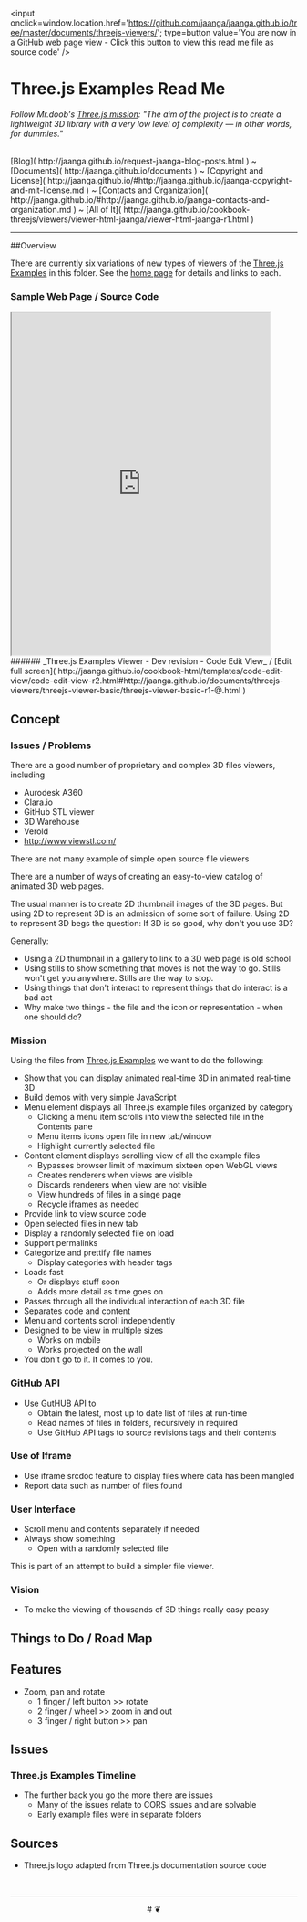 <span id=topp style=display:none; >[You are now in a GitHub source code view - click this link to view this read me file as a web page]( http://jaanga.github.io/documents/threejs-examples-viewer/ "View file as a web page." ) </span>
<input onclick=window.location.href='https://github.com/jaanga/jaanga.github.io/tree/master/documents/threejs-viewers/'; type=button value='You are now in a GitHub web page view - Click this button to view this read me file as source code' />


Three.js Examples Read Me
===


_Follow Mr.doob's [Three.js mission]( https://github.com/mrdoob/three.js/blob/master/README.md ): "The aim of the project is to create a lightweight 3D library with a very low level of complexity — in other words, for dummies."_

<br>
[Blog]( http://jaanga.github.io/request-jaanga-blog-posts.html )
~ [Documents]( http://jaanga.github.io/documents ) 
~ [Copyright and License]( http://jaanga.github.io/#http://jaanga.github.io/jaanga-copyright-and-mit-license.md ) 
~ [Contacts and Organization]( http://jaanga.github.io/#http://jaanga.github.io/jaanga-contacts-and-organization.md ) 
~ [All of It]( http://jaanga.github.io/cookbook-threejs/viewers/viewer-html-jaanga/viewer-html-jaanga-r1.html ) 

***



##Overview

There are currently six variations of new types of viewers of the [Three.js Examples]( http://mrdoob.github.io/three.js/examples/ ) in this folder. See the [home page]( http://jaanga.github.io/documents/threejs-examples/ ) 
for details and links to each.

<!--
### [Three.js Examples Rover - Full Screen - Dev]( http://jaanga.github.io/documents/threejs-examples/threejs-examples-rover/dev/index.html )

* Tries to break new ground with the user experience of viewing Three.js example files


### [Three.js Examples Viewer - Full Screen - Dev]( http://jaanga.github.io/documents/threejs-examples/threejs-examples-viewer/dev/index.html )

* Tracks closely the features in [Three.js Examples]( http://mrdoob.github.io/three.js/examples/ )
	* But does load a random example on load
-->


### Sample Web Page / Source Code

<iframe class=ifr src=http://jaanga.github.io/cookbook-html/templates/code-edit-view/code-edit-view-r2.html#http://jaanga.github.io/documents/threejs-viewers/threejs-viewer-basic/threejs-viewer-basic-r1-@.html width=90% height=600px ></iframe>  
###### _Three.js Examples Viewer - Dev revision - Code Edit View_ /  [Edit full screen]( http://jaanga.github.io/cookbook-html/templates/code-edit-view/code-edit-view-r2.html#http://jaanga.github.io/documents/threejs-viewers/threejs-viewer-basic/threejs-viewer-basic-r1-@.html )


## Concept

### Issues / Problems
<!--

The general format is an adaptation of the ideas developed in Alexander's _et al_ [A Pattern Language]( https://books.google.com/books?id=hwAHmktpk5IC&pg=PR10#v=onepage&q&f=false ) - as sammarized on page 10.

Each pattern describes a problem which occurs over and over again in our environment, and then describes the core of the solution to that problem, in such a way that you can use this solution a million times over, without ever doing it the same way twice.

patterns are descriptions of common problems and proposal for the solutions that can be used repeatedly every time the problem is encountered and producing an different outcome.

-->

There are a good number of proprietary and complex 3D files viewers, including

* Aurodesk A360
* Clara.io
* GitHub STL viewer
* 3D Warehouse
* Verold
* http://www.viewstl.com/

There are not many example of simple open source file viewers


There are a number of ways of creating an easy-to-view catalog of animated 3D web pages.

The usual manner is to create 2D thumbnail images of the 3D pages. 
But using 2D to represent 3D is an admission of some sort of failure.
Using 2D to represent 3D begs the question: If 3D is so good, why don't you use 3D?

Generally:
* Using a 2D thumbnail in a gallery to link to a 3D web page is old school
* Using stills to show something that moves is not the way to go. Stills won't get you anywhere. Stills are the way to stop.
* Using things that don't interact to represent things that do interact is a bad act
* Why make two things - the file and the icon or representation - when one should do?

### Mission
<!-- a statement of a rationale, applicable now as well as in the future -->

Using the files from [Three.js Examples]( http://mrdoob.github.io/three.js/examples/ ) we want to do the following:

* Show that you can display animated real-time 3D in animated real-time 3D
* Build demos with very simple JavaScript
* Menu element displays all Three.js example files organized by category
	* Clicking a menu item scrolls into view the selected file in the Contents pane
	* Menu items icons open file in new tab/window
	* Highlight currently selected file
* Content element displays scrolling view of all the example files
	* Bypasses browser limit of maximum sixteen open WebGL views
	* Creates renderers when views are visible
	* Discards renderers when view are not visible
	* View hundreds of files in a singe page
	* Recycle iframes as needed
* Provide link to view source code
* Open selected files in new tab
* Display a randomly selected file on load
* Support permalinks
* Categorize and prettify file names
	* Display categories with header tags
* Loads fast
	* Or displays stuff soon
	* Adds more detail as time goes on
* Passes through all the individual interaction of each 3D file
* Separates code and content
* Menu and contents scroll independently
* Designed to be view in multiple sizes
	* Works on mobile
	* Works projected on the wall
* You don't go to it. It comes to you.

### GitHub API

* Use GutHUB API to
	* Obtain the latest, most up to date list of files at run-time
	* Read names of files in folders, recursively in required
	* Use GitHub API tags to source revisions tags and their contents


### Use of Iframe

* Use iframe srcdoc feature to display files where data has been mangled
* Report data such as number of files found

### User Interface

* Scroll menu and contents separately if needed
* Always show something
	* Open with a randomly selected file

This is part of an attempt to build a simpler file viewer.


<!--
The second message is a bit more complicated. 

Don't go there and come back, go there and come back. Make the 'there' come to you.

The first statement refers to a list of hyperlinks whee in order to see of the referenced pages you must click the link. go to that page, 
then click on the return button, do back to the original page and then click on the next hyperlink
-->

### Vision
<!--  a descriptive picture of a desired future state -->

* To make the viewing of thousands of 3D things really easy peasy

## Things to Do / Road Map


## Features

* Zoom, pan and rotate
	* 1 finger / left button >> rotate
	* 2 finger / wheel >> zoom in and out
	* 3 finger / right button >> pan


## Issues

### Three.js Examples Timeline

* The further back you go the more there are issues
	* Many of the issues relate to CORS issues and are solvable
	* Early example files were in separate folders

## Sources

* Three.js logo adapted from Three.js documentation source code

<br>

***

<center title="dingbat" >
# <a href=javascript:topp.scrollIntoView(); style=text-decoration:none; > ❦ </a>
</center>

